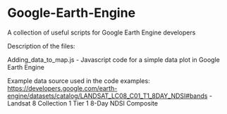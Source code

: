 # Google-Earth-Engine
A collection of useful scripts for Google Earth Engine developers

Description of the files:

Adding_data_to_map.js       - Javascript code for a simple data plot in Google Earth Engine

Example data source used in the code examples:
https://developers.google.com/earth-engine/datasets/catalog/LANDSAT_LC08_C01_T1_8DAY_NDSI#bands         - Landsat 8 Collection 1 Tier 1 8-Day NDSI Composite

